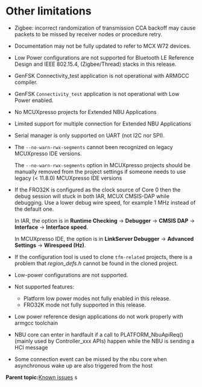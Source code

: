 # Other limitations 
-   Zigbee: incorrect randomization of transmission CCA backoff may cause packets to be missed by receiver nodes or procedure retry.
-   Documentation may not be fully updated to refer to MCX W72 devices.
-   Low Power configurations are not supported for Bluetooth LE Reference Design and IEEE 802.15.4, \(Zigbee/Thread\) stacks in this release.
-   GenFSK Connectivity\_test application is not operational with ARMGCC compiler.
-   GenFSK `Connectivity_test` application is not operational with Low Power enabled.
-   No MCUXpresso projects for Extended NBU Applications
-   Limited support for multiple connection for Extended NBU Applications
-   Serial manager is only supported on UART \(not I2C nor SPI\).
-   The `--no-warn-rwx-segments` cannot been recognized on legacy MCUXpresso IDE versions.

    The `--no-warn-rwx-segments` option in MCUXpresso projects should be manually removed from the project settings if someone needs to use legacy \(< 11.8.0\) MCUXpresso IDE versions

-   If the FRO32K is configured as the clock source of Core 0 then the debug session will stuck in both IAR, MCUX CMSIS-DAP while debugging. Use a lower debug wire speed, for example 1 MHz instead of the default one.

    In IAR, the option is in **Runtime Checking** -\> **Debugger** -\> **CMSIS DAP** -\> **Interface** -\> **Interface speed**.

    In MCUXpresso IDE, the option is in **LinkServer Debugger** -\> **Advanced Settings** -\> **Wirespeed \(Hz\)**.

-   If the configuration tool is used to clone `tfm-related` projects, there is a problem that *region\_defs.h* cannot be found in the cloned project.
-   Low-power configurations are not supported.
-   Not supported features:
    -   Platform low power modes not fully enabled in this release.
    -   FRO32K mode not fully supported in this release.
-   Low power reference design applications do not work properly with armgcc toolchain
-   NBU core can enter in hardfault if a call to PLATFORM_NbuApiReq()(mainly used by Controller_xxx APIs) happen while the NBU is sending a HCI message
-   Some connection event can be missed by the nbu core when asynchronous wake up are also triggered from the host

**Parent topic:**[Known issues](../topics/known_issues.md)
s
